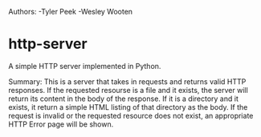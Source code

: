 Authors:
-Tyler Peek
-Wesley Wooten

# http-server
A simple HTTP server implemented in Python.


Summary:
This is a server that takes in requests and returns valid HTTP responses. If the requested resourse is a file and it exists, the server will return its content in the body of the response. If it is a directory and it exists, it return  a simple HTML listing of that directory as the body. If the request is invalid or the requested resource does not exist, an appropriate HTTP Error page will be shown.
